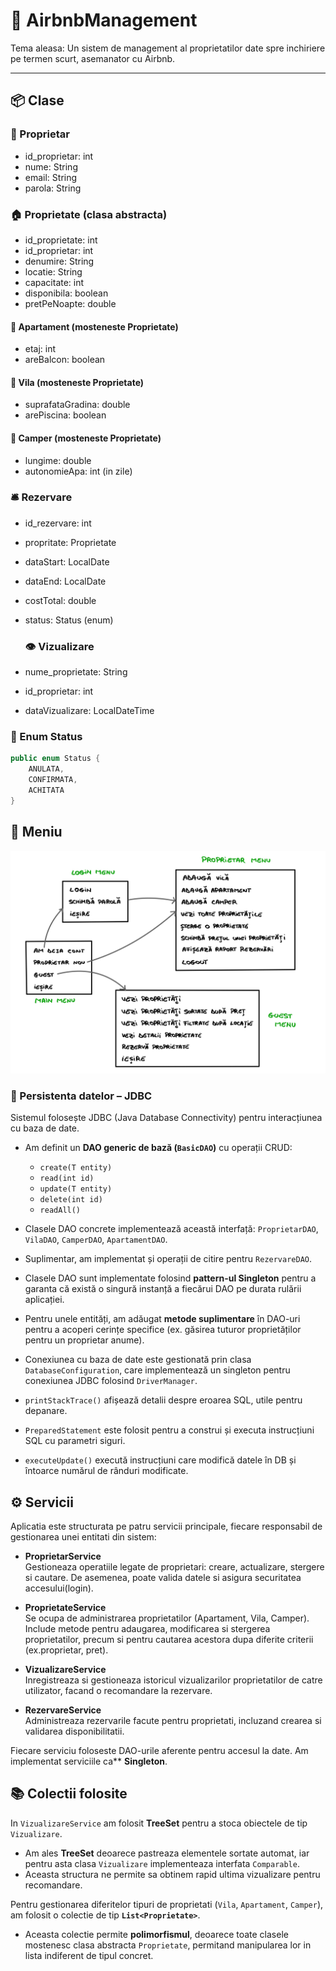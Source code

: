 # 🏡 AirbnbManagement

Tema aleasa: Un sistem de management al proprietatilor date spre inchiriere pe termen scurt, asemanator cu Airbnb.

---

## 📦 Clase

### 👤 Proprietar
- id_proprietar: int  
- nume: String  
- email: String  
- parola: String  

### 🏠 Proprietate (clasa abstracta)
- id_proprietate: int
- id_proprietar: int 
- denumire: String  
- locatie: String  
- capacitate: int  
- disponibila: boolean  
- pretPeNoapte: double  

#### 🏢 Apartament (mosteneste Proprietate)
- etaj: int  
- areBalcon: boolean  

#### 🏡 Vila (mosteneste Proprietate)
- suprafataGradina: double  
- arePiscina: boolean  

#### 🚐 Camper (mosteneste Proprietate)
- lungime: double  
- autonomieApa: int (in zile)

### 🛎️ Rezervare
- id_rezervare: int  
- propritate: Proprietate  
- dataStart: LocalDate  
- dataEnd: LocalDate  
- costTotal: double  
- status: Status (enum)

  ### 👁️ Vizualizare  
- nume_proprietate: String    
- id_proprietar: int  
- dataVizualizare: LocalDateTime    


### 🧾 Enum Status

```java
public enum Status {
    ANULATA,
    CONFIRMATA,
    ACHITATA
}
```

## 🧭 Meniu  
![Diagrama](meniu_diagrama.jpg)


### 🔌 Persistenta datelor – JDBC

Sistemul folosește JDBC (Java Database Connectivity) pentru interacțiunea cu baza de date.

- Am definit un **DAO generic de bază (`BasicDAO`)** cu operații CRUD:  
  - `create(T entity)`  
  - `read(int id)`  
  - `update(T entity)`  
  - `delete(int id)`  
  - `readAll()`

- Clasele DAO concrete implementează această interfață: `ProprietarDAO`, `VilaDAO`, `CamperDAO`, `ApartamentDAO`.
- Suplimentar, am implementat și operații de citire pentru `RezervareDAO`.
- Clasele DAO sunt implementate folosind **pattern-ul Singleton** pentru a garanta că există o singură instanță a fiecărui DAO pe durata rulării aplicației.
- Pentru unele entități, am adăugat **metode suplimentare** în DAO-uri pentru a acoperi cerințe specifice (ex. găsirea tuturor proprietăților pentru un proprietar anume).

- Conexiunea cu baza de date este gestionată prin clasa `DatabaseConfiguration`, care implementează un singleton pentru conexiunea JDBC folosind `DriverManager`.

- `printStackTrace()` afișează detalii despre eroarea SQL, utile pentru depanare.
- `PreparedStatement` este folosit pentru a construi și executa instrucțiuni SQL cu parametri siguri.
- `executeUpdate()` execută instrucțiuni care modifică datele în DB și întoarce numărul de rânduri modificate.

## ⚙️ Servicii

Aplicatia este structurata pe patru servicii principale, fiecare responsabil de gestionarea unei entitati din sistem:

- **ProprietarService**  
  Gestioneaza operatiile legate de proprietari: creare, actualizare, stergere si cautare. De asemenea, poate valida datele si asigura securitatea accesului(login).

- **ProprietateService**  
  Se ocupa de administrarea proprietatilor (Apartament, Vila, Camper). Include metode pentru adaugarea, modificarea si stergerea proprietatilor, precum si pentru cautarea acestora dupa diferite criterii (ex.proprietar, pret).

- **VizualizareService**  
  Inregistreaza si gestioneaza istoricul vizualizarilor proprietatilor de catre utilizator, facand o recomandare la rezervare.

- **RezervareService**  
  Administreaza rezervarile facute pentru proprietati, incluzand crearea si validarea disponibilitatii.

Fiecare serviciu foloseste DAO-urile aferente pentru accesul la date.
Am implementat serviciile ca** **Singleton**.

## 📚 Colectii folosite

In `VizualizareService` am folosit **TreeSet** pentru a stoca obiectele de tip `Vizualizare`.  
- Am ales **TreeSet** deoarece pastreaza elementele sortate automat, iar pentru asta clasa `Vizualizare` implementeaza interfata `Comparable`.  
- Aceasta structura ne permite sa obtinem rapid ultima vizualizare pentru recomandare.

Pentru gestionarea diferitelor tipuri de proprietati (`Vila`, `Apartament`, `Camper`), am folosit o colectie de tip **`List<Proprietate>`**.  
- Aceasta colectie permite **polimorfismul**, deoarece toate clasele mostenesc clasa abstracta `Proprietate`, permitand manipularea lor in lista indiferent de tipul concret.




